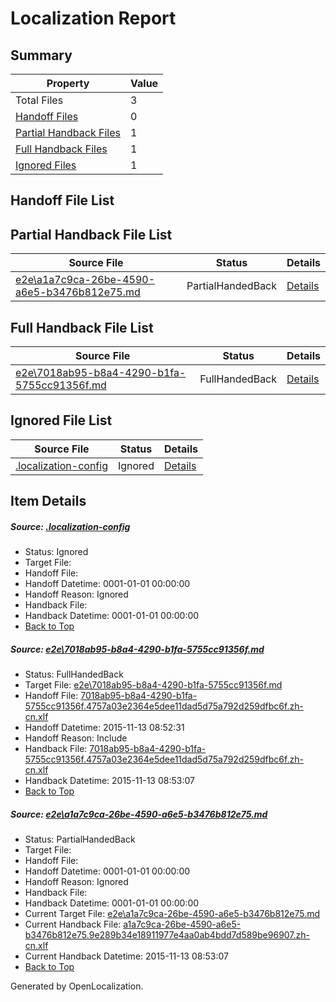 # <a name='report-top'></a> Localization Report

## Summary
 Property | Value 
 -------- | ----- 
 Total Files | 3
[ Handoff Files ](#handoff-list)| 0
[ Partial Handback Files ](#partial-handback-list)| 1
[ Full Handback Files ](#full-handback-list)| 1
[ Ignored Files ](#ignored-list)| 1

## <a name='handoff-list'></a> Handoff File List

## <a name='partial-handback-list'></a> Partial Handback File List
 Source File | Status | Details 
 ----------- | ------ | ------- 
 [e2e\a1a7c9ca-26be-4590-a6e5-b3476b812e75.md](https://github.com/OpenLocalizationTest/oltest/blob/a090472bb3aae95e6399e2757d5585c1e667b53b/e2e/a1a7c9ca-26be-4590-a6e5-b3476b812e75.md) | PartialHandedBack | [Details](#8d207655c1ebe21b164541bc6bc420a3b85b866a2)

## <a name='handback-list'></a> Full Handback File List
 Source File | Status | Details 
 ----------- | ------ | ------- 
 [e2e\7018ab95-b8a4-4290-b1fa-5755cc91356f.md](https://github.com/OpenLocalizationTest/oltest/blob/bdfa56ec0e4ab0fc9ed3af331319ff5a01c2b6a3/e2e/7018ab95-b8a4-4290-b1fa-5755cc91356f.md) | FullHandedBack | [Details](#c5abbd693c69ed8cd436e0a0c2e8ee4a00f2ba351)

## <a name='ignored-list'></a> Ignored File List
 Source File | Status | Details 
 ----------- | ------ | ------- 
 [.localization-config](https://github.com/OpenLocalizationTest/oltest/blob/a090472bb3aae95e6399e2757d5585c1e667b53b/.localization-config) | Ignored | [Details](#048a0e657b81f2e30d1cbef1ba533f0de3ca11c40)

## Item Details
##### <a name='048a0e657b81f2e30d1cbef1ba533f0de3ca11c40'></a> Source: [.localization-config](https://github.com/OpenLocalizationTest/oltest/blob/a090472bb3aae95e6399e2757d5585c1e667b53b/.localization-config)
* Status: Ignored
* Target File: 
* Handoff File: 
* Handoff Datetime: 0001-01-01 00:00:00
* Handoff Reason: Ignored
* Handback File: 
* Handback Datetime: 0001-01-01 00:00:00
* [Back to Top](#report-top)

##### <a name='c5abbd693c69ed8cd436e0a0c2e8ee4a00f2ba351'></a> Source: [e2e\7018ab95-b8a4-4290-b1fa-5755cc91356f.md](https://github.com/OpenLocalizationTest/oltest/blob/bdfa56ec0e4ab0fc9ed3af331319ff5a01c2b6a3/e2e/7018ab95-b8a4-4290-b1fa-5755cc91356f.md)
* Status: FullHandedBack
* Target File: [e2e\7018ab95-b8a4-4290-b1fa-5755cc91356f.md](https://github.com/OpenLocalizationTestOrg/oltest.zh-cn/blob/0c53c57b3d88604081835c2fcf3392668d120b55/e2e/7018ab95-b8a4-4290-b1fa-5755cc91356f.md)
* Handoff File: [7018ab95-b8a4-4290-b1fa-5755cc91356f.4757a03e2364e5dee11dad5d75a792d259dfbc6f.zh-cn.xlf](https://github.com/OpenLocalizationTestOrg/olhandoff/blob/c0fe01841aefd8d9b88d777c0f21bbc65cf9c56c/ol-handoff/OpenLocalizationTestOrg/oltest.zh-cn/yanz/7018ab95-b8a4-4290-b1fa-5755cc91356f.4757a03e2364e5dee11dad5d75a792d259dfbc6f.zh-cn.xlf)
* Handoff Datetime: 2015-11-13 08:52:31
* Handoff Reason: Include
* Handback File: [7018ab95-b8a4-4290-b1fa-5755cc91356f.4757a03e2364e5dee11dad5d75a792d259dfbc6f.zh-cn.xlf](https://github.com/OpenLocalizationTestOrg/olhandback/blob/7d5d676aa13a3c1aee8d5df8491f9ef7d3885028/ol-handback/OpenLocalizationTestOrg/oltest.zh-cn/yanz/7018ab95-b8a4-4290-b1fa-5755cc91356f.4757a03e2364e5dee11dad5d75a792d259dfbc6f.zh-cn.xlf)
* Handback Datetime: 2015-11-13 08:53:07
* [Back to Top](#report-top)

##### <a name='8d207655c1ebe21b164541bc6bc420a3b85b866a2'></a> Source: [e2e\a1a7c9ca-26be-4590-a6e5-b3476b812e75.md](https://github.com/OpenLocalizationTest/oltest/blob/a090472bb3aae95e6399e2757d5585c1e667b53b/e2e/a1a7c9ca-26be-4590-a6e5-b3476b812e75.md)
* Status: PartialHandedBack
* Target File: 
* Handoff File: 
* Handoff Datetime: 0001-01-01 00:00:00
* Handoff Reason: Ignored
* Handback File: 
* Handback Datetime: 0001-01-01 00:00:00
* Current Target File: [e2e\a1a7c9ca-26be-4590-a6e5-b3476b812e75.md](https://github.com/OpenLocalizationTestOrg/oltest.zh-cn/blob/0c53c57b3d88604081835c2fcf3392668d120b55/e2e/a1a7c9ca-26be-4590-a6e5-b3476b812e75.md)
* Current Handback File: [a1a7c9ca-26be-4590-a6e5-b3476b812e75.9e289b34e18911977e4aa0ab4bdd7d589be96907.zh-cn.xlf](https://github.com/OpenLocalizationTestOrg/olhandback/blob/7d5d676aa13a3c1aee8d5df8491f9ef7d3885028/ol-handback/OpenLocalizationTestOrg/oltest.zh-cn/yanz/a1a7c9ca-26be-4590-a6e5-b3476b812e75.9e289b34e18911977e4aa0ab4bdd7d589be96907.zh-cn.xlf)
* Current Handback Datetime: 2015-11-13 08:53:07
* [Back to Top](#report-top)


Generated by OpenLocalization.
